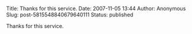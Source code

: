 Title: Thanks for this service.
Date: 2007-11-05 13:44
Author: Anonymous
Slug: post-5815548840679640111
Status: published

Thanks for this service.
